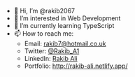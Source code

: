 - 👋 Hi, I’m @rakib2067
- 👀 I’m interested in Web Development
- 🌱 I’m currently learning TypeScript
- 📫 How to reach me:
    - Email: rakib7@hotmail.co.uk 
    - Twitter: [@Rakib_A1](https://mobile.twitter.com/Rakib_A1)
    - LinkedIn: [Rakib Ali](https://www.linkedin.com/in/rakib-ali-89a815197/)
    - Portfolio: http://rakib-ali.netlify.app/

<!---
rakib2067/rakib2067 is a ✨ special ✨ repository because its `README.md` (this file) appears on your GitHub profile.
You can click the Preview link to take a look at your changes.
--->
